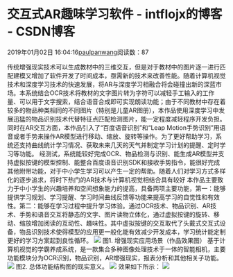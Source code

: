 
# 交互式AR趣味学习软件 - intflojx的博客 - CSDN博客


2019年01月02日 16:04:16[paulpanwang](https://me.csdn.net/intflojx)阅读数：87


传统增强现实技术可以生成教材中的三维交互，但是对于教材中的图片逐一进行匹配建模又增加了软件开发了时间成本，亟需新的技术来改善性能。随着计算机视觉技术和深度学习技术的快速发展，将AR与深度学习相融合将会碰撞出新的深蓝市场。本系统结合OCR技术将教材的文字图片转为字符可以减轻手工输入的工作量、可以用于文字搜索，结合语音合成即可实现朗读功能；由于不同教材中存在着较多的物品种类相同的不同图片（特别是儿童AR图册），本作品使用深度学习中发展迅猛的物品识别技术代替特征点匹配检测图片，能一定程度减轻程序开发负担。同时在AR交互方面，本作品引入了“百度语音识别”和“Leap Motion手势识别”用语音或者手势来操作AR模型进行移动、缩放、旋转等操作。为了更好帮助学习，系统还支持曲线统计学习情况、获取未来几天的天气并制定学习计划的提醒、定时学习等功能。
经测试，系统能较好完成OCR、物品检测与识别、能生成AR模型并支持虚拟按键的模型控制、能整合百度语音识别SDK和接收手势指令，能很好完成其他附带功能，对于中小学生学习可以产生一定的帮助。随着人们对学习方式多样化的逐步追求，将时下热门的AR技术与计算机视觉相结合具有较好
本作品主要致力于中小学生的兴趣培养和空间想象能力的提高，具备两项主要功能，第一：能够提供学习规划、学习提醒、学习时间曲线反馈等功能来提高学习的自觉性和有效性。第二：能够在学习过程中提升学习体验。通过OCR技术、物品识别、AR技术、手势和语音交互将静态的文字、图片读物立体化，通过虚拟按键的旋转、移动、缩放增加阅读的互动性、趣味性。其中虚拟按键的交互取代了头戴式交互式设备，物品识别技术使得模型的应用更一般化能有效减少开发成本，学习统计能定制更好的学习方案起到良性循环。
![](https://img-blog.csdnimg.cn/2019010216025118.png?x-oss-process=image/watermark,type_ZmFuZ3poZW5naGVpdGk,shadow_10,text_aHR0cHM6Ly9ibG9nLmNzZG4ubmV0L2ludGZsb2p4,size_16,color_FFFFFF,t_70)
图1. 增强现实应用场景（作品效果图）
基于计算机视觉的学霸养成系统，是一款集合多种图像处理技术于一体的智能相机，主要功能模块分为OCR识别，物品识别，AR增强现实，报表分析和其他相关子功能。
![](https://img-blog.csdnimg.cn/20190102160259369.png?x-oss-process=image/watermark,type_ZmFuZ3poZW5naGVpdGk,shadow_10,text_aHR0cHM6Ly9ibG9nLmNzZG4ubmV0L2ludGZsb2p4,size_16,color_FFFFFF,t_70)
图2. 总体功能结构图的现实意义。
![](https://img-blog.csdnimg.cn/20190102160310172.png?x-oss-process=image/watermark,type_ZmFuZ3poZW5naGVpdGk,shadow_10,text_aHR0cHM6Ly9ibG9nLmNzZG4ubmV0L2ludGZsb2p4,size_16,color_FFFFFF,t_70)
效果如下所示：
![](https://img-blog.csdnimg.cn/20190102160335254.png?x-oss-process=image/watermark,type_ZmFuZ3poZW5naGVpdGk,shadow_10,text_aHR0cHM6Ly9ibG9nLmNzZG4ubmV0L2ludGZsb2p4,size_16,color_FFFFFF,t_70)

